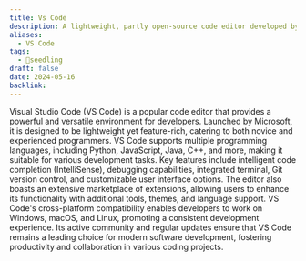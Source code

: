 ```yaml
---
title: Vs Code
description: A lightweight, partly open-source code editor developed by Microsoft that offers features like debugging, Git integration, and an extensive library of extensions
aliases:
  - VS Code
tags:
  - 🌱seedling
draft: false
date: 2024-05-16
backlink:
---
```


Visual Studio Code (VS Code) is a popular code editor that provides a powerful and versatile environment for developers. Launched by Microsoft, it is designed to be lightweight yet feature-rich, catering to both novice and experienced programmers. VS Code supports multiple programming languages, including Python, JavaScript, Java, C++, and more, making it suitable for various development tasks. Key features include intelligent code completion (IntelliSense), debugging capabilities, integrated terminal, Git version control, and customizable user interface options. The editor also boasts an extensive marketplace of extensions, allowing users to enhance its functionality with additional tools, themes, and language support. VS Code's cross-platform compatibility enables developers to work on Windows, macOS, and Linux, promoting a consistent development experience. Its active community and regular updates ensure that VS Code remains a leading choice for modern software development, fostering productivity and collaboration in various coding projects.